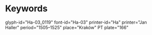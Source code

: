 # Keywords
glyph-id="Ha-03_0119"
font-id="Ha-03"
printer-id="Ha"
printer="Jan Haller"
period="1505–1525"
place="Kraków"
PT plate="166"
